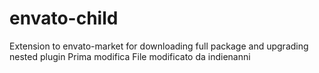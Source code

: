 # envato-child
Extension to envato-market for downloading full package and upgrading nested plugin
Prima modifica
File modificato da indienanni
